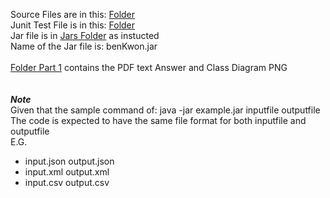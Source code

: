 Source Files are in this: [Folder](ben_kwon/src/main/java/com/individual)
<br>
Junit Test File is in this: [Folder](ben_kwon/src/test/java/com/individual)
<br>
Jar file is in [Jars Folder](Jars) as instucted\
Name of the Jar file is: benKwon.jar
<br>
<br>
[Folder Part 1](<Part 1>) contains the PDF text Answer and Class Diagram PNG
<br>
<br>
<br>
***Note***\
Given that the sample command of: java -jar example.jar inputfile outputfile\
The code is expected to have the same file format for both inputfile and outputfile\
E.G.
* input.json output.json
* input.xml output.xml
* input.csv output.csv
